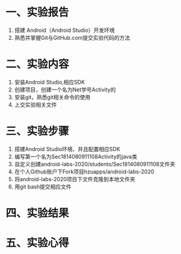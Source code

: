 # 一、实验报告

1. 搭建 Android（Android Studio）开发环境
2. 熟悉并掌握Git与GitHub.com提交实验代码的方法

# 二、实验内容

1. 安装Android Studio,相应SDK
2. 创建项目，创建一个名为Net学号Activity的
3. 安装git，熟悉git相关命令的使用
4. 上交实验相关文件  

# 三、实验步骤

1. 搭建Android Studio环境、并且配置相应SDK
2. 编写第一个名为Sec1814080911108Activity的java类
3. 自定义创建android-labs-2020/students/Sec1814080911108文件夹
4. 在个人Github账户下Fork项目hzuapps/android-labs-2020
5. 将android-labs-2020项目下文件克隆到本地文件夹
6. 用git bash提交相应文件



# 四、实验结果



# 五、实验心得